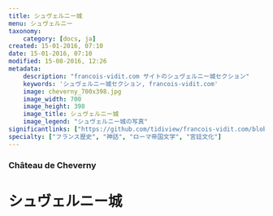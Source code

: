 ```yaml
---
title: シュヴェルニー城
menu: シュヴェルニー
taxonomy:
    category: [docs, ja]
created: 15-01-2016, 07:10
date: 15-01-2016, 07:10
modified: 15-08-2016, 12:26
metadata:
    description: "francois-vidit.com サイトのシュヴェルニー城セクション"
    keywords: 'シュヴェルニー城セクション, francois-vidit.com'
    image: cheverny_700x398.jpg
    image_width: 700
    image_height: 398
    image_title: シュヴェルニー城
    image_legend: "シュヴェルニー城の写真"
significantlinks: ["https://github.com/tidiview/francois-vidit.com/blob/develop/user/sites/docs/pages/01.reference/chateaux-de-la-loire/cheverny/chapter.ja.md"]
specialty: ["フランス歴史", "神話", "ローマ帝国文学", "宮廷文化"]
---
```

### Château de Cheverny

# シュヴェルニー城